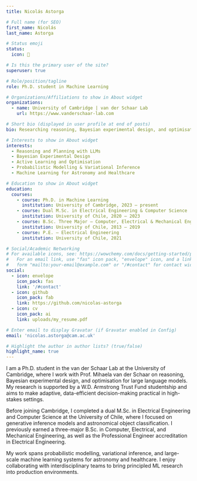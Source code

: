 ```yaml
---
title: Nicolás Astorga

# Full name (for SEO)
first_name: Nicolás
last_name: Astorga

# Status emoji
status:
  icon: 🧠

# Is this the primary user of the site?
superuser: true

# Role/position/tagline
role: Ph.D. student in Machine Learning

# Organizations/Affiliations to show in About widget
organizations:
  - name: University of Cambridge | van der Schaar Lab
    url: https://www.vanderschaar-lab.com

# Short bio (displayed in user profile at end of posts)
bio: Researching reasoning, Bayesian experimental design, and optimisation for large language models.

# Interests to show in About widget
interests:
  - Reasoning and Planning with LLMs
  - Bayesian Experimental Design
  - Active Learning and Optimisation
  - Probabilistic Modelling & Variational Inference
  - Machine Learning for Astronomy and Healthcare

# Education to show in About widget
education:
  courses:
    - course: Ph.D. in Machine Learning
      institution: University of Cambridge, 2023 – present
    - course: Dual M.Sc. in Electrical Engineering & Computer Science
      institution: University of Chile, 2020 – 2023
    - course: B.Sc. Three Major – Computer, Electrical & Mechanical Engineering
      institution: University of Chile, 2013 – 2019
    - course: P.E. – Electrical Engineering
      institution: University of Chile, 2021

# Social/Academic Networking
# For available icons, see: https://wowchemy.com/docs/getting-started/page-builder/#icons
#   For an email link, use "fas" icon pack, "envelope" icon, and a link in the
#   form "mailto:your-email@example.com" or "/#contact" for contact widget.
social:
  - icon: envelope
    icon_pack: fas
    link: '/#contact'
  - icon: github
    icon_pack: fab
    link: https://github.com/nicolas-astorga
  - icon: cv
    icon_pack: ai
    link: uploads/my_resume.pdf

# Enter email to display Gravatar (if Gravatar enabled in Config)
email: 'nicolas.astorga@cam.ac.uk'

# Highlight the author in author lists? (true/false)
highlight_name: true
---
```


I am a Ph.D. student in the van der Schaar Lab at the University of Cambridge, where I work with Prof. Mihaela van der Schaar on reasoning, Bayesian experimental design, and optimisation for large language models. My research is supported by a W.D. Armstrong Trust Fund studentship and aims to make adaptive, data-efficient decision-making practical in high-stakes settings.

Before joining Cambridge, I completed a dual M.Sc. in Electrical Engineering and Computer Science at the University of Chile, where I focused on generative inference models and astronomical object classification. I previously earned a three-major B.Sc. in Computer, Electrical, and Mechanical Engineering, as well as the Professional Engineer accreditation in Electrical Engineering.

My work spans probabilistic modelling, variational inference, and large-scale machine learning systems for astronomy and healthcare. I enjoy collaborating with interdisciplinary teams to bring principled ML research into production environments.
